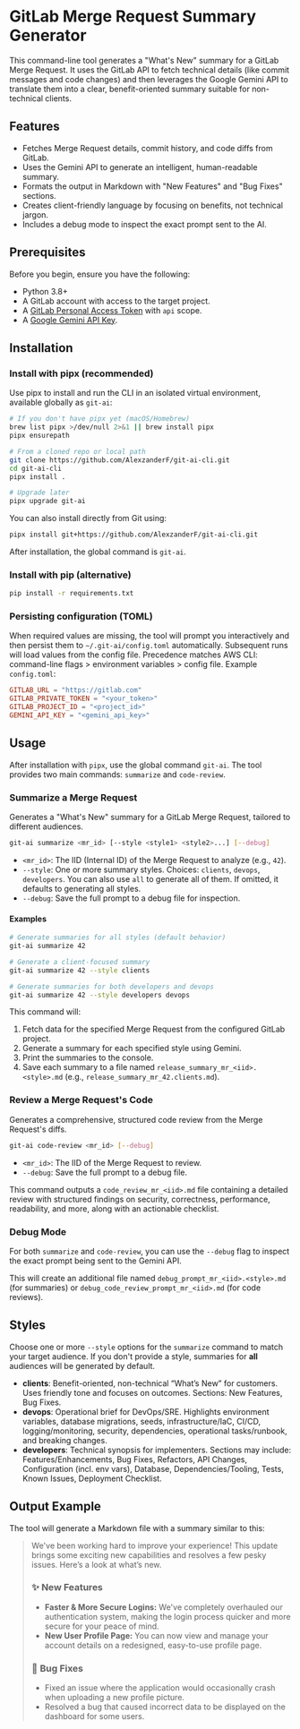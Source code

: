 # GitLab Merge Request Summary Generator

This command-line tool generates a "What's New" summary for a GitLab Merge Request. It uses the GitLab API to fetch technical details (like commit messages and code changes) and then leverages the Google Gemini API to translate them into a clear, benefit-oriented summary suitable for non-technical clients.

## Features

-   Fetches Merge Request details, commit history, and code diffs from GitLab.
-   Uses the Gemini API to generate an intelligent, human-readable summary.
-   Formats the output in Markdown with "New Features" and "Bug Fixes" sections.
-   Creates client-friendly language by focusing on benefits, not technical jargon.
-   Includes a debug mode to inspect the exact prompt sent to the AI.

## Prerequisites

Before you begin, ensure you have the following:

-   Python 3.8+
-   A GitLab account with access to the target project.
-   A [GitLab Personal Access Token](https://docs.gitlab.com/ee/user/profile/personal_access_tokens.html) with `api` scope.
-   A [Google Gemini API Key](https://ai.google.dev/gemini-api/docs/api-key).

## Installation

### Install with pipx (recommended)

Use pipx to install and run the CLI in an isolated virtual environment, available globally as `git-ai`:

```bash
# If you don't have pipx yet (macOS/Homebrew)
brew list pipx >/dev/null 2>&1 || brew install pipx
pipx ensurepath

# From a cloned repo or local path
git clone https://github.com/AlexzanderF/git-ai-cli.git
cd git-ai-cli
pipx install .

# Upgrade later
pipx upgrade git-ai
```

You can also install directly from Git using:

```bash
pipx install git+https://github.com/AlexzanderF/git-ai-cli.git
```

After installation, the global command is `git-ai`.

### Install with pip (alternative)

```bash
pip install -r requirements.txt
```

### Persisting configuration (TOML)

When required values are missing, the tool will prompt you interactively and then persist them to `~/.git-ai/config.toml` automatically. Subsequent runs will load values from the config file. Precedence matches AWS CLI: command-line flags > environment variables > config file. Example `config.toml`:

```toml
GITLAB_URL = "https://gitlab.com"
GITLAB_PRIVATE_TOKEN = "<your_token>"
GITLAB_PROJECT_ID = "<project_id>"
GEMINI_API_KEY = "<gemini_api_key>"
```

## Usage

After installation with `pipx`, use the global command `git-ai`. The tool provides two main commands: `summarize` and `code-review`.

### Summarize a Merge Request

Generates a "What's New" summary for a GitLab Merge Request, tailored to different audiences.

```bash
git-ai summarize <mr_id> [--style <style1> <style2>...] [--debug]
```

-   `<mr_id>`: The IID (Internal ID) of the Merge Request to analyze (e.g., `42`).
-   `--style`: One or more summary styles. Choices: `clients`, `devops`, `developers`. You can also use `all` to generate all of them. If omitted, it defaults to generating all styles.
-   `--debug`: Save the full prompt to a debug file for inspection.

#### Examples

```bash
# Generate summaries for all styles (default behavior)
git-ai summarize 42

# Generate a client-focused summary
git-ai summarize 42 --style clients

# Generate summaries for both developers and devops
git-ai summarize 42 --style developers devops
```

This command will:
1.  Fetch data for the specified Merge Request from the configured GitLab project.
2.  Generate a summary for each specified style using Gemini.
3.  Print the summaries to the console.
4.  Save each summary to a file named `release_summary_mr_<iid>.<style>.md` (e.g., `release_summary_mr_42.clients.md`).

### Review a Merge Request's Code

Generates a comprehensive, structured code review from the Merge Request's diffs.

```bash
git-ai code-review <mr_id> [--debug]
```

-   `<mr_id>`: The IID of the Merge Request to review.
-   `--debug`: Save the full prompt to a debug file.

This command outputs a `code_review_mr_<iid>.md` file containing a detailed review with structured findings on security, correctness, performance, readability, and more, along with an actionable checklist.

### Debug Mode

For both `summarize` and `code-review`, you can use the `--debug` flag to inspect the exact prompt being sent to the Gemini API.

This will create an additional file named `debug_prompt_mr_<iid>.<style>.md` (for summaries) or `debug_code_review_prompt_mr_<iid>.md` (for code reviews).

## Styles

Choose one or more `--style` options for the `summarize` command to match your target audience. If you don't provide a style, summaries for **all** audiences will be generated by default.

-   **clients**: Benefit-oriented, non-technical “What’s New” for customers. Uses friendly tone and focuses on outcomes. Sections: New Features, Bug Fixes.
-   **devops**: Operational brief for DevOps/SRE. Highlights environment variables, database migrations, seeds, infrastructure/IaC, CI/CD, logging/monitoring, security, dependencies, operational tasks/runbook, and breaking changes.
-   **developers**: Technical synopsis for implementers. Sections may include: Features/Enhancements, Bug Fixes, Refactors, API Changes, Configuration (incl. env vars), Database, Dependencies/Tooling, Tests, Known Issues, Deployment Checklist.

## Output Example

The tool will generate a Markdown file with a summary similar to this:

> We've been working hard to improve your experience! This update brings some exciting new capabilities and resolves a few pesky issues. Here’s a look at what’s new.
>
> ### ✨ New Features
>
> -   **Faster & More Secure Logins:** We've completely overhauled our authentication system, making the login process quicker and more secure for your peace of mind.
> -   **New User Profile Page:** You can now view and manage your account details on a redesigned, easy-to-use profile page.
>
> ### 🐛 Bug Fixes
>
> -   Fixed an issue where the application would occasionally crash when uploading a new profile picture.
> -   Resolved a bug that caused incorrect data to be displayed on the dashboard for some users. 
